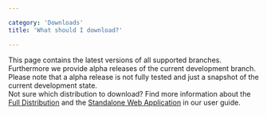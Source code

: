 ```yaml
---

category: 'Downloads'
title: 'What should I download?'

---
```


This page contains the latest versions of all supported branches. Furthermore we provide alpha releases of the current development branch. Please note that a alpha release is not fully tested and just a snapshot of the current development state.  
Not sure which distribution to download? Find more information about the <a href="ref:/guides/user-guide/#introduction-download-full-distribution">Full Distribution</a> and the <a href="ref:/guides/user-guide/#introduction-download-standalone-web-application-distribution">Standalone Web Application</a> in our user guide.
